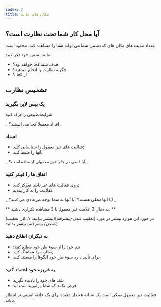 ```yaml
---
index: 2
title: مکان های ثابت
---
```

## آیا محل کار شما تحت نظارت است؟

تعداد سایت های مکان های که دشمن شما می تواند شما را مشاهده کند، محدود است.

مانند دشمن خود فکر کنید:

*   هدف شما کجا خواهد بود؟
*   چگونه نظارت را انجام میدهید؟
*   از کجا ؟

## تشخیص نظارت

### یک بیس لاین بگیرید

شرایط طبیعی را درک کنید.

_ افراد معمولا کجا می ایستند؟ _

### اسناد

*   فعالیت های غیر معمول را شناسایی کنید;
*   آنها را ضبط کنید.

_ آیا کسی در جای غیر معمولی ایستاده است؟_

### اتفاق ها را فیلتر کنید

*   روی فعالیت های غیرعادی تمرکز کنید;
*   عقلانیت را به کار ببندید

_ آیا آنها محلی هستند؟ آیا آنها به شما توجه غیرعادی می کنند؟ _

** به دنبال 3 علامت غیر معمول یا 3 مشاهده تکراری باشید. **

(در مورد این موارد بیشتر در مورد [تعقیب شدن-پیشرفته](بیشتر بدانید: // کار/ تعقیب شدن/ پیشرفته) بیشتر بدانید.)

### به دیگران اطلاع دهید

*   تیم خود را از سوء ظن خود مطلع کنید؛
*   نظارت را هماهنگ کنید;
*   برای تأیید یا رد سوء ظن خود الگوها را مستند کنید.

### یه غریزه خود اعتماد کنید

*   شک های خود را نادیده نگیرید
*   فرض نکنید که شما پارانویید شده اید

فعالیت غیر معمول ممکن است یک نشانه هشدار دهنده برای یک حادثه امنیتی در انتظار باشد.